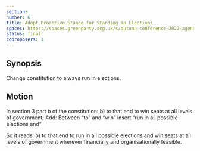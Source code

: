 ```yaml
---
section:
number: 6
title: Adopt Proactive Stance for Standing in Elections
spaces: https://spaces.greenparty.org.uk/s/autumn-conference-2022-agenda-forum/?contentId=101605
status: final
coproposers: 1
---
```

## Synopsis
Change constitution to always run in elections.

## Motion
In section 3 part b of the constitution: b) to that end to win seats at all levels of government; Add: Between “to” and “win” insert “run in all possible elections and”

So it reads: b) to that end to run in all possible elections and win seats at all levels of government wherever financially and organisationally feasible.
